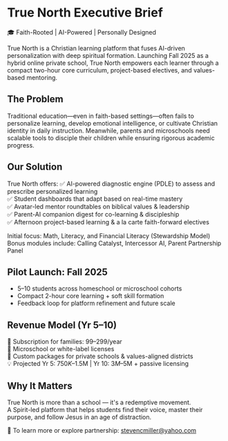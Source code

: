 # True North Executive Brief  
🎓 Faith-Rooted | AI-Powered | Personally Designed

True North is a Christian learning platform that fuses AI-driven personalization with deep spiritual formation. Launching Fall 2025 as a hybrid online private school, True North empowers each learner through a compact two-hour core curriculum, project-based electives, and values-based mentoring.

## The Problem
Traditional education—even in faith-based settings—often fails to personalize learning, develop emotional intelligence, or cultivate Christian identity in daily instruction. Meanwhile, parents and microschools need scalable tools to disciple their children while ensuring rigorous academic progress.

## Our Solution
True North offers:
✅ AI-powered diagnostic engine (PDLE) to assess and prescribe personalized learning  
✅ Student dashboards that adapt based on real-time mastery  
✅ Avatar-led mentor roundtables on biblical values & leadership  
✅ Parent-AI companion digest for co-learning & discipleship  
✅ Afternoon project-based learning & a la carte faith-forward electives  

Initial focus: Math, Literacy, and Financial Literacy (Stewardship Model)  
Bonus modules include: Calling Catalyst, Intercessor AI, Parent Partnership Panel

## Pilot Launch: Fall 2025
- 5–10 students across homeschool or microschool cohorts  
- Compact 2-hour core learning + soft skill formation  
- Feedback loop for platform refinement and future scale

## Revenue Model (Yr 5–10)
🎯 Subscription for families: $99–$299/year  
🎯 Microschool or white-label licenses  
🎯 Custom packages for private schools & values-aligned districts  
💡 Projected Yr 5: $750K–$1.5M | Yr 10: $3M–$5M + passive licensing

## Why It Matters
True North is more than a school — it's a redemptive movement.  
A Spirit-led platform that helps students find their voice, master their purpose, and follow Jesus in an age of distraction.

📧 To learn more or explore partnership: stevencmiller@yahoo.com

